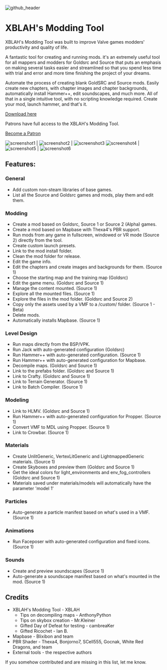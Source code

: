 ![github_header](https://user-images.githubusercontent.com/81480122/207708692-1b1b8122-e64e-4085-8901-9329649c8b03.jpg)

# XBLAH's Modding Tool

XBLAH's Modding Tool was built to improve Valve games modders' productivity and quality of life.

A fantastic tool for creating and running mods. it's an extremely useful tool for all mappers and modders for Goldsrc and Source that puts an emphasis on making several tasks easier and streamlined so that you spend less time with trial and error and more time finishing the project of your dreams.

Automate the process of creating blank GoldSRC and Source mods. Easily create new chapters, with chapter images and chapter backgrounds, automatically install Hammer++, edit soundscapes, and much more. All of that in a single intuitive tool, with no scripting knowledge required. Create your mod, launch hammer, and that's it.

[Download here](https://github.com/jean-knapp/xblah-modding-tool-public/releases/latest)

Patrons have full access to the XBLAH's Modding Tool. 

[Become a Patron](https://www.patreon.com/xblah)

![screenshot1](https://user-images.githubusercontent.com/81480122/207709199-5b7bf80d-24e4-4d12-8ccd-c484621b00f9.png)  |  ![screenshot2](https://user-images.githubusercontent.com/81480122/207709208-014adcd1-1fb1-4012-9382-722b93d8f498.png)  |  ![screenshot3](https://user-images.githubusercontent.com/81480122/207709212-285b2fa2-d0ef-4518-9594-f1e00c4c0888.png)
![screenshot4](https://user-images.githubusercontent.com/81480122/207709218-37fcf0a7-44b5-4d79-a715-d8d9e814e8db.png)  |  ![screenshot5](https://user-images.githubusercontent.com/81480122/207709221-f0b4a831-011a-43ea-b4d8-c582d7a962f0.png)  |  ![screenshot6](https://user-images.githubusercontent.com/81480122/207709228-85bf5e10-32bf-4113-a177-8371e782858b.png)

## Features:

### General
* Add custom non-steam libraries of base games.
* List all the Source and Goldsrc games and mods, play them and edit them.

### Modding
* Create a mod based on Goldsrc, Source 1 or Source 2 (Alpha) games.
* Create a mod based on Mapbase with Thexa4's PBR support.
* Run mods from any game in fullscreen, windowed or VR mode (Source 2) directly from the tool.
* Create custom launch presets.
* Link to the mod install folder.
* Clean the mod folder for release.
* Edit the game info.
* Edit the chapters and create images and backgrounds for them. (Source 1)
* Choose the starting map and the training map (Goldsrc)
* Edit the game menu. (Goldsrc and Source 1)
* Manage the content mounted. (Source 1)
* Explore all the mounted files. (Source 1)
* Explore the files in the mod folder. (Goldsrc and Source 2)
* Copy only the assets used by a VMF to a /custom/ folder. (Source 1 - Beta)
* Delete mods.
* Automatically installs Mapbase. (Source 1)

### Level Design
* Run maps directly from the BSP/VPK.
* Run Jack with auto-generated configuration (Goldsrc)
* Run Hammer++ with auto-generated configuration. (Source 1)
* Run Hammer++ with auto-generated configuration for Mapbase.
* Decompile maps. (Goldsrc and Source 1)
* Link to the prefabs folder. (Goldsrc and Source 1)
* Link to Crafty. (Goldsrc and Source 1)
* Link to Terrain Generator. (Source 1)
* Link to Batch Compiler. (Source 1)

### Modeling
* Link to HLMV. (Goldsrc and Source 1)
* Run Hammer++ with auto-generated configuration for Propper. (Source 1)
* Convert VMF to MDL using Propper. (Source 1)
* Link to Crowbar. (Source 1)

### Materials
* Create UnlitGeneric, VertexLitGeneric and LightmappedGeneric materials. (Source 1)
* Create Skyboxes and preview them (Goldsrc and Source 1)
* Get the ideal colors for light_environments and env_fog_controllers (Goldsrc and Source 1)
* Materials saved under materials/models will automatically have the parameter 'model 1'

### Particles
* Auto-generate a particle manifest based on what's used in a VMF. (Source 1)

### Animations
* Run Faceposer with auto-generated configuration and fixed icons. (Source 1)

### Sounds
* Create and preview soundscapes (Source 1)
* Auto-generate a soundscape manifest based on what's mounted in the mod. (Source 1)

## Credits

* XBLAH's Modding Tool - XBLAH
  * Tips on decompiling maps - AnthonyPython
  * Tips on skybox creation - Mr.Kleiner
  * Gifted Day of Defeat for testing - cambreaKer
  * Gifted Ricochet - Ian B.
* Mapbase - Blixibon and team
* PBR Shader - Thexa4, Bonjorno7, SCell555, Gocnak, White Red Dragons, and team
* External tools - the respective authors

If you somehow contributed and are missing in this list, let me know.
